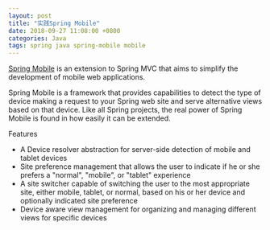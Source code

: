 ```yaml
---
layout: post
title: "实践Spring Mobile"
date: 2018-09-27 11:08:00 +0800
categories: Java
tags: spring java spring-mobile mobile
---
```


[Spring Mobile](https://projects.spring.io/spring-mobile/) is an extension to Spring MVC that aims to simplify the development of mobile web applications.

Spring Mobile is a framework that provides capabilities to detect the type of device making a request to your Spring web site and serve alternative views based on that device. Like all Spring projects, the real power of Spring Mobile is found in how easily it can be extended.

Features
* A Device resolver abstraction for server-side detection of mobile and tablet devices
* Site preference management that allows the user to indicate if he or she prefers a "normal", "mobile", or "tablet" experience
* A site switcher capable of switching the user to the most appropriate site, either mobile, tablet, or normal, based on his or her device and optionally indicated site preference
* Device aware view management for organizing and managing different views for specific devices

